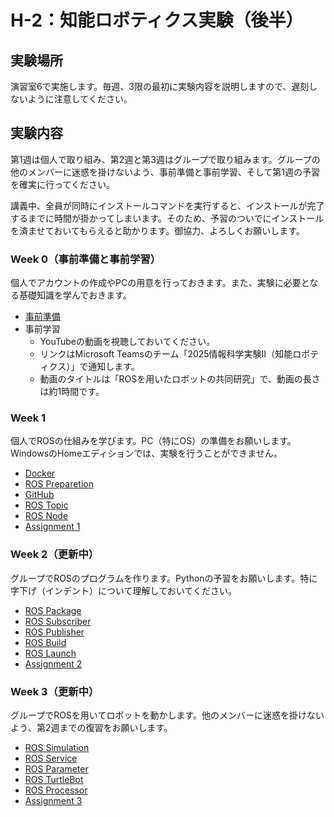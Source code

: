 # H-2：知能ロボティクス実験（後半）

## 実験場所
演習室6で実施します。毎週、3限の最初に実験内容を説明しますので、遅刻しないように注意してください。

## 実験内容
第1週は個人で取り組み、第2週と第3週はグループで取り組みます。グループの他のメンバーに迷惑を掛けないよう、事前準備と事前学習、そして第1週の予習を確実に行ってください。

講義中、全員が同時にインストールコマンドを実行すると、インストールが完了するまでに時間が掛かってしまいます。そのため、予習のついでにインストールを済ませておいてもらえると助かります。御協力、よろしくお願いします。

### Week 0（事前準備と事前学習）
個人でアカウントの作成やPCの用意を行っておきます。また、実験に必要となる基礎知識を学んでおきます。
- [事前準備](https://stl-apu.github.io/laboratory_experiments/preparetion)
- 事前学習
    - YouTubeの動画を視聴しておいてください。
    - リンクはMicrosoft Teamsのチーム「2025情報科学実験Ⅱ（知能ロボティクス）」で通知します。
    - 動画のタイトルは「ROSを用いたロボットの共同研究」で、動画の長さは約1時間です。

### Week 1
個人でROSの仕組みを学びます。PC（特にOS）の準備をお願いします。WindowsのHomeエディションでは、実験を行うことができません。

- [Docker](https://stl-apu.github.io/laboratory_experiments/docker)
- [ROS Preparetion](https://stl-apu.github.io/laboratory_experiments/ros_preparetion)
- [GitHub](https://stl-apu.github.io/laboratory_experiments/github)
- [ROS Topic](https://stl-apu.github.io/laboratory_experiments/ros_topic)
- [ROS Node](https://stl-apu.github.io/laboratory_experiments/ros_node)
- [Assignment 1](https://stl-apu.github.io/laboratory_experiments/assignment1)

### Week 2（更新中）
グループでROSのプログラムを作ります。Pythonの予習をお願いします。特に字下げ（インデント）について理解しておいてください。

- [ROS Package](https://stl-apu.github.io/laboratory_experiments/ros_package)
- [ROS Subscriber](https://stl-apu.github.io/laboratory_experiments/ros_subscriber)
- [ROS Publisher](https://stl-apu.github.io/laboratory_experiments/ros_publisher)
- [ROS Build](https://stl-apu.github.io/laboratory_experiments/ros_build)
- [ROS Launch](https://stl-apu.github.io/laboratory_experiments/ros_launch)
- [Assignment 2](https://stl-apu.github.io/laboratory_experiments/assignment2)

### Week 3（更新中）
グループでROSを用いてロボットを動かします。他のメンバーに迷惑を掛けないよう、第2週までの復習をお願いします。

- [ROS Simulation](https://stl-apu.github.io/laboratory_experiments/ros_simulation)
- [ROS Service](https://stl-apu.github.io/laboratory_experiments/ros_service)
- [ROS Parameter](https://stl-apu.github.io/laboratory_experiments/ros_parameter)
- [ROS TurtleBot](https://stl-apu.github.io/laboratory_experiments/ros_turtlebot)
- [ROS Processor](https://stl-apu.github.io/laboratory_experiments/ros_processor)
- [Assignment 3](https://stl-apu.github.io/laboratory_experiments/assignment3)


